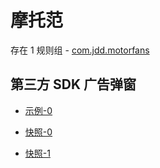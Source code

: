 # 摩托范

存在 1 规则组 - [com.jdd.motorfans](/src/apps/com.jdd.motorfans.ts)

## 第三方 SDK 广告弹窗

- [示例-0](https://user-images.githubusercontent.com/44717382/270852019-b0296eaa-a378-49b3-877b-acefca2a7d58.gif)

- [快照-0](https://gkd-kit.gitee.io/import/12733646)
- [快照-1](https://gkd-kit.songe.li/import/12798654)
